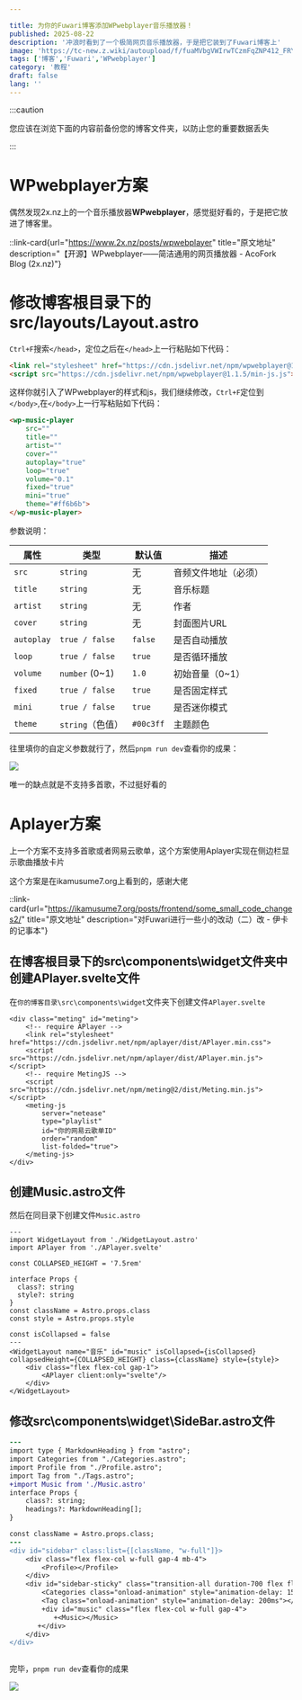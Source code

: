 ```yaml
---

title: 为你的Fuwari博客添加WPwebplayer音乐播放器！
published: 2025-08-22
description: '冲浪时看到了一个极简网页音乐播放器，于是把它装到了Fuwari博客上'
image: 'https://tc-new.z.wiki/autoupload/f/fuaMVbgVWIrwTCzmFqZNP412_FRYNb81z6UPhMWD8iI/20250822/Ohgm/1600X1124/764238.jpg/webp'
tags: ['博客','Fuwari','WPwebplayer']
category: '教程'
draft: false 
lang: ''
---
```




:::caution 

您应该在浏览下面的内容前备份您的博客文件夹，以防止您的重要数据丢失

:::

# WPwebplayer方案

偶然发现2x.nz上的一个音乐播放器**WPwebplayer**，感觉挺好看的，于是把它放进了博客里。

::link-card{url="https://www.2x.nz/posts/wpwebplayer" title="原文地址" description="【开源】WPwebplayer——简洁通用的网页播放器 - AcoFork Blog (2x.nz)"}

# 修改博客根目录下的src/layouts/Layout.astro

`Ctrl+F`搜索`</head>`，定位之后在`</head>`上一行粘贴如下代码：

```html
<link rel="stylesheet" href="https://cdn.jsdelivr.net/npm/wpwebplayer@1.1.5/min-css.css">
<script src="https://cdn.jsdelivr.net/npm/wpwebplayer@1.1.5/min-js.js"></script>
```



这样你就引入了WPwebplayer的样式和js，我们继续修改，`Ctrl+F`定位到`</body>`,在`</body>`上一行写粘贴如下代码：

```html
<wp-music-player
    src="" 
    title=""
    artist=""
    cover=""
    autoplay="true" 
    loop="true"
    volume="0.1"
    fixed="true"
    mini="true"
    theme="#ff6b6b">
</wp-music-player>
```

参数说明：

| 属性       | 类型             | 默认值    | 描述                 |
| ---------- | ---------------- | --------- | -------------------- |
| `src`      | `string`         | 无        | 音频文件地址（必须） |
| `title`    | `string`         | 无        | 音乐标题             |
| `artist`   | `string`         | 无        | 作者                 |
| `cover`    | `string`         | 无        | 封面图片URL          |
| `autoplay` | `true / false`   | `false`   | 是否自动播放         |
| `loop`     | `true / false`   | `true`    | 是否循环播放         |
| `volume`   | `number` (0~1)   | `1.0`     | 初始音量（0~1）      |
| `fixed`    | `true / false`   | `true`    | 是否固定样式         |
| `mini`     | `true / false`   | `true`    | 是否迷你模式         |
| `theme`    | `string`（色值） | `#00c3ff` | 主题颜色             |

往里填你的自定义参数就行了，然后`pnpm run dev`查看你的成果：

![](https://tc-new.z.wiki/autoupload/f/fuaMVbgVWIrwTCzmFqZNP412_FRYNb81z6UPhMWD8iI/20250822/vDI0/1727X931/%E5%B1%8F%E5%B9%95%E6%88%AA%E5%9B%BE_2025-08-22_122846.png/webp)

唯一的缺点就是不支持多首歌，不过挺好看的

# Aplayer方案

上一个方案不支持多首歌或者网易云歌单，这个方案使用Aplayer实现在侧边栏显示歌曲播放卡片

这个方案是在ikamusume7.org上看到的，感谢大佬

::link-card{url="https://ikamusume7.org/posts/frontend/some_small_code_changes2/" title="原文地址" description="对Fuwari进行一些小的改动（二）改 - 伊卡的记事本"}

## 在博客根目录下的src\components\widget文件夹中创建APlayer.svelte文件

在`你的博客目录\src\components\widget`文件夹下创建文件`APlayer.svelte`

```text
<div class="meting" id="meting">
    <!-- require APlayer -->
    <link rel="stylesheet" href="https://cdn.jsdelivr.net/npm/aplayer/dist/APlayer.min.css">
    <script src="https://cdn.jsdelivr.net/npm/aplayer/dist/APlayer.min.js"></script>
    <!-- require MetingJS -->
    <script src="https://cdn.jsdelivr.net/npm/meting@2/dist/Meting.min.js"></script>
    <meting-js
        server="netease"
        type="playlist"
        id="你的网易云歌单ID"
        order="random"
        list-folded="true">
    </meting-js>
</div>
```

## 创建Music.astro文件

然后在同目录下创建文件`Music.astro`

```text
---
import WidgetLayout from './WidgetLayout.astro'
import APlayer from './APlayer.svelte'

const COLLAPSED_HEIGHT = '7.5rem'

interface Props {
  class?: string
  style?: string
}
const className = Astro.props.class
const style = Astro.props.style

const isCollapsed = false
---
<WidgetLayout name="音乐" id="music" isCollapsed={isCollapsed} collapsedHeight={COLLAPSED_HEIGHT} class={className} style={style}>
    <div class="flex flex-col gap-1">
        <APlayer client:only="svelte"/>
    </div>
</WidgetLayout>
```

## 修改src\components\widget\SideBar.astro文件

```diff
---
import type { MarkdownHeading } from "astro";
import Categories from "./Categories.astro";
import Profile from "./Profile.astro";
import Tag from "./Tags.astro";
+import Music from './Music.astro'
interface Props {
	class?: string;
	headings?: MarkdownHeading[];
}

const className = Astro.props.class;
---
<div id="sidebar" class:list={[className, "w-full"]}>
    <div class="flex flex-col w-full gap-4 mb-4">
        <Profile></Profile>
    </div>
    <div id="sidebar-sticky" class="transition-all duration-700 flex flex-col w-full gap-4 top-4 sticky top-4">
        <Categories class="onload-animation" style="animation-delay: 150ms"></Categories>
        <Tag class="onload-animation" style="animation-delay: 200ms"></Tag>
        +div id="music" class="flex flex-col w-full gap-4">
           +<Music></Music>
       +</div>
    </div>
</div>



```

完毕，`pnpm run dev`查看你的成果

![](https://tc.z.wiki/autoupload/f/fuaMVbgVWIrwTCzmFqZNP412_FRYNb81z6UPhMWD8iI/20250822/03LQ/1754X848/%E5%B1%8F%E5%B9%95%E6%88%AA%E5%9B%BE_2025-08-22_134228.png/webp)
